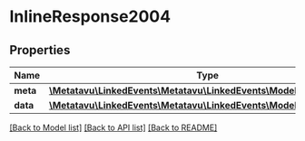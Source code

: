 # InlineResponse2004

## Properties
Name | Type | Description | Notes
------------ | ------------- | ------------- | -------------
**meta** | [**\Metatavu\LinkedEvents\Metatavu\LinkedEvents\Model\MetaDefinition**](MetaDefinition.md) |  | [optional] 
**data** | [**\Metatavu\LinkedEvents\Metatavu\LinkedEvents\Model\Place[]**](Place.md) |  | [optional] 

[[Back to Model list]](../README.md#documentation-for-models) [[Back to API list]](../README.md#documentation-for-api-endpoints) [[Back to README]](../README.md)


